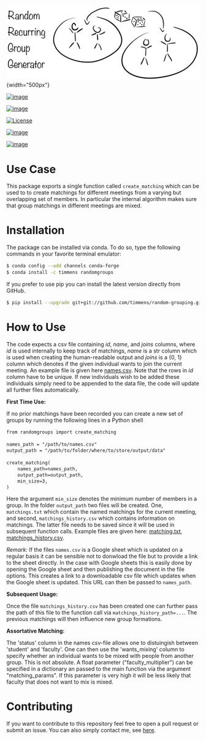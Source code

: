 ![image](.image.png){width="500px"}

[![image](https://anaconda.org/timmens/randomgroups/badges/version.svg)](https://anaconda.org/timmens/randomgroups)

[![image](https://anaconda.org/timmens/randomgroups/badges/platforms.svg)](https://anaconda.org/timmens/randomgroups)

[![License](https://img.shields.io/badge/License-MIT-yellow.svg)](https://opensource.org/licenses/MIT)

[![image](https://img.shields.io/badge/code%20style-black-000000.svg)](https://github.com/psf/black)

[![image](https://github.com/timmens/random-grouping/actions/workflows/python-package-conda.yml/badge.svg)](https://github.com/timmens/random-grouping/actions/workflows/python-package-conda.yml)

# Use Case

This package exports a single function called `create_matching` which can be used to to
create matchings for different meetings from a varying but overlapping set of members.
In particular the internal algorithm makes sure that group matchings in different
meetings are mixed.

# Installation

The package can be installed via conda. To do so, type the following commands in your
favorite terminal emulator:

```bash
$ conda config --add channels conda-forge
$ conda install -c timmens randomgroups
```

If you prefer to use pip you can install the latest version directly from GitHub.

```bash
$ pip install --upgrade git+git://github.com/timmens/random-grouping.git
```

# How to Use

The code expects a csv file containing *id*, *name*, and *joins* columns, where *id* is
used internally to keep track of matchings, *name* is a str column which is used when
creating the human-readable output and *joins* is a {0, 1} column which denotes if the
given individual wants to join the current meeting. An example file is given here
[names.csv](https://github.com/timmens/random-grouping/blob/main/example_data/names.csv).
Note that the rows in *id* column have to be unique. If new individuals wish to be added
these individuals simply need to be appended to the data file, the code will update all
further files automatically.

**First Time Use:**

If no prior matchings have been recorded you can create a new set of groups by running
the following lines in a Python shell

```Python3
from randomgroups import create_matching

names_path = "/path/to/names.csv"
output_path = "/path/to/folder/where/to/store/output/data"

create_matching(
    names_path=names_path,
    output_path=output_path,
    min_size=3,
)
```

Here the argument `min_size` denotes the minimum number of members in a group. In the
folder `output_path` two files will be created. One, `matchings.txt` which contain the
named matchings for the current meeting, and second, `matchings_history.csv` which
contains information on matchings. The latter file needs to be saved since it will be
used in subsequent function calls. Example files are given here:
[matching.txt](https://github.com/timmens/random-grouping/blob/main/example_data/matching.txt),
[matchings_history.csv](https://github.com/timmens/random-grouping/blob/main/example_data/matchings_history.csv).

*Remark:* If the files `names.csv` is a Google sheet which is updated on a regular basis
it can be sensible not to donwload the file but to provide a link to the sheet directly.
In the case with Google sheets this is easily done by opening the Google sheet and then
publishing the document in the file options. This creates a link to a downloadable csv
file which updates when the Google sheet is updated. This URL can then be passed to
`names_path`.

**Subsequent Usage:**

Once the file `matchings_history.csv` has been created one can further pass the path of
this file to the function call via `matchings_history_path=...`. The previous matchings
will then influence new group formations.

**Assortative Matching:**

The 'status' column in the names csv-file allows one to distuingish between 'student'
and 'faculty'. One can then use the 'wants_mixing' column to specify whether an
individual wants to be mixed with people from another group. This is not absolute. A
float parameter ("faculty_multiplier") can be specified in a dictionary an passed to the
main function via the argument "matching_params". If this parameter is very high it will
be less likely that faculty that does not want to mix is mixed.

# Contributing

If you want to contribute to this repository feel free to open a pull request or submit
an issue. You can also simply contact me, see [here](https://github.com/timmens).
